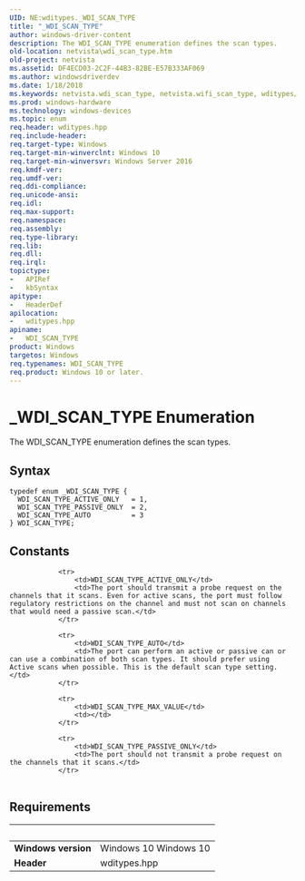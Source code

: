 ```yaml
---
UID: NE:wditypes._WDI_SCAN_TYPE
title: "_WDI_SCAN_TYPE"
author: windows-driver-content
description: The WDI_SCAN_TYPE enumeration defines the scan types.
old-location: netvista\wdi_scan_type.htm
old-project: netvista
ms.assetid: DF4ECD03-2C2F-44B3-82BE-E57B333AF069
ms.author: windowsdriverdev
ms.date: 1/18/2018
ms.keywords: netvista.wdi_scan_type, netvista.wifi_scan_type, wditypes/WDI_SCAN_TYPE, WDI_SCAN_TYPE, wditypes/WDI_SCAN_TYPE_AUTO, _WDI_SCAN_TYPE, WDI_SCAN_TYPE_ACTIVE_ONLY, wditypes/WDI_SCAN_TYPE_ACTIVE_ONLY, WDI_SCAN_TYPE enumeration [Device and Driver Installation], WDI_SCAN_TYPE_AUTO, WDI_SCAN_TYPE_PASSIVE_ONLY, wditypes/WDI_SCAN_TYPE_PASSIVE_ONLY
ms.prod: windows-hardware
ms.technology: windows-devices
ms.topic: enum
req.header: wditypes.hpp
req.include-header: 
req.target-type: Windows
req.target-min-winverclnt: Windows 10
req.target-min-winversvr: Windows Server 2016
req.kmdf-ver: 
req.umdf-ver: 
req.ddi-compliance: 
req.unicode-ansi: 
req.idl: 
req.max-support: 
req.namespace: 
req.assembly: 
req.type-library: 
req.lib: 
req.dll: 
req.irql: 
topictype:
-	APIRef
-	kbSyntax
apitype:
-	HeaderDef
apilocation:
-	wditypes.hpp
apiname:
-	WDI_SCAN_TYPE
product: Windows
targetos: Windows
req.typenames: WDI_SCAN_TYPE
req.product: Windows 10 or later.
---
```


# _WDI_SCAN_TYPE Enumeration
The WDI_SCAN_TYPE enumeration defines the scan types.

## Syntax
````
typedef enum _WDI_SCAN_TYPE { 
  WDI_SCAN_TYPE_ACTIVE_ONLY   = 1,
  WDI_SCAN_TYPE_PASSIVE_ONLY  = 2,
  WDI_SCAN_TYPE_AUTO          = 3
} WDI_SCAN_TYPE;
````

## Constants

<table>
            
                <tr>
                    <td>WDI_SCAN_TYPE_ACTIVE_ONLY</td>
                    <td>The port should transmit a probe request on the channels that it scans. Even for active scans, the port must follow regulatory restrictions on the channel and must not scan on channels that would need a passive scan.</td>
                </tr>
            
                <tr>
                    <td>WDI_SCAN_TYPE_AUTO</td>
                    <td>The port can perform an active or passive can or can use a combination of both scan types. It should prefer using Active scans when possible. This is the default scan type setting.</td>
                </tr>
            
                <tr>
                    <td>WDI_SCAN_TYPE_MAX_VALUE</td>
                    <td></td>
                </tr>
            
                <tr>
                    <td>WDI_SCAN_TYPE_PASSIVE_ONLY</td>
                    <td>The port should not transmit a probe request on the channels that it scans.</td>
                </tr>
</table>


## Requirements
| &nbsp; | &nbsp; |
| ---- |:---- |
| **Windows version** | Windows 10 Windows 10 |
| **Header** | wditypes.hpp |